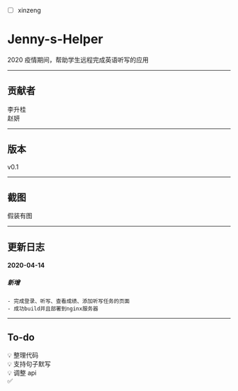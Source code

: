- [ ] xinzeng

# Jenny-s-Helper

2020 疫情期间，帮助学生远程完成英语听写的应用

---

## 贡献者

李升桂  
赵妍

---

## 版本

v0.1

---

## 截图

假装有图

---

## 更新日志

#### 2020-04-14

##### 新增

    - 完成登录、听写、查看成绩、添加听写任务的页面
    - 成功build并且部署到nginx服务器

---

## To-do

💡 整理代码  
💡 支持句子默写  
💡 调整 api  
✅
